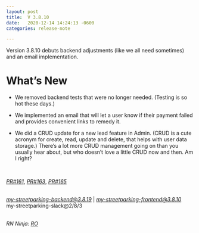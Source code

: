 ```yaml
---
layout: post
title:  V 3.8.10
date:   2020-12-14 14:24:13 -0600
categories: release-note

---
```

Version 3.8.10 debuts backend adjustments (like we all need sometimes) and an email implementation. 


# What’s New
- We removed backend tests that were no longer needed. (Testing is so hot these days.) 

- We implemented an email that will let a user know if their payment failed and provides convenient links to remedy it.

- We did a CRUD update for a new lead feature in Admin. (CRUD is a cute acronym for create, read, update and delete, that helps with user data storage.) There’s a lot more CRUD management going on than you usually hear about, but who doesn’t love a little CRUD now and then. Am I right? 

  

<br/>

*[PR#161](https://github.com/streetparking/my-streetparking/pull/161)*, *[PR#163](https://github.com/streetparking/my-streetparking/pull/163)*, *[PR#165](https://github.com/streetparking/my-streetparking/pull/165)*
<br/>
<br/>

 *[my-streetparking-backend@3.8.19](https://github.com/streetparking/my-streetparking/blob/development/packages/my-streetparking-backend/CHANGELOG.md)* \| *my-streetparking-frontend@3.8.10* <br/> my-streetparking-slack@2/8/3 
<br/>
<br/>

_RN Ninja: [RO](https://github.com/robyanna)_
 
 
 